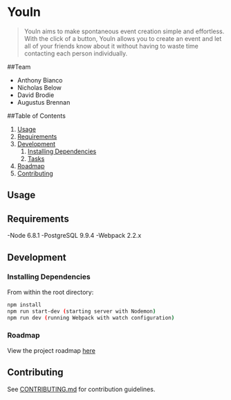 # YouIn

> YouIn aims to make spontaneous event creation simple and effortless. With the click of a button,
YouIn allows you to create an event and let all of your friends know about it without having to 
waste time contacting each person individually. 

##Team

 - Anthony Bianco
 - Nicholas Below
 - David Brodie
 - Augustus Brennan

 ##Table of Contents 

1. [Usage](#Usage)
1. [Requirements](#requirements)
1. [Development](#development)
    1. [Installing Dependencies](#installing-dependencies)
    1. [Tasks](#tasks)
1. [Roadmap](#roadmap)
1. [Contributing](#contributing)


## Usage



## Requirements

 -Node 6.8.1
 -PostgreSQL 9.9.4
 -Webpack 2.2.x


## Development

### Installing Dependencies

From within the root directory:

```sh
npm install
npm run start-dev (starting server with Nodemon)
npm run dev (running Webpack with watch configuration)
```
### Roadmap

View the project roadmap [here](https://docs.google.com/spreadsheets/d/12_Eu1kK5os0wg08HghBuHDD_Lew8vWZ1nWyCUflK75U/edit?ts=58c754e3#gid=0)


## Contributing

See [CONTRIBUTING.md](CONTRIBUTING.md) for contribution guidelines.
